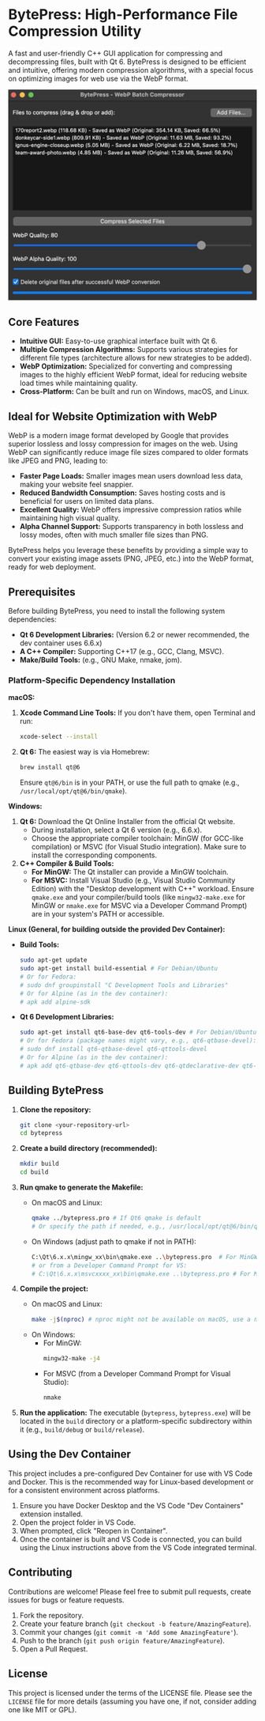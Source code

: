 # BytePress: High-Performance File Compression Utility

A fast and user-friendly C++ GUI application for compressing and decompressing files, built with Qt 6. BytePress is designed to be efficient and intuitive, offering modern compression algorithms, with a special focus on optimizing images for web use via the WebP format.

![BytePress Application](images/application.png)

## Core Features

*   **Intuitive GUI:** Easy-to-use graphical interface built with Qt 6.
*   **Multiple Compression Algorithms:** Supports various strategies for different file types (architecture allows for new strategies to be added).
*   **WebP Optimization:** Specialized for converting and compressing images to the highly efficient WebP format, ideal for reducing website load times while maintaining quality.
*   **Cross-Platform:** Can be built and run on Windows, macOS, and Linux.

## Ideal for Website Optimization with WebP

WebP is a modern image format developed by Google that provides superior lossless and lossy compression for images on the web. Using WebP can significantly reduce image file sizes compared to older formats like JPEG and PNG, leading to:

*   **Faster Page Loads:** Smaller images mean users download less data, making your website feel snappier.
*   **Reduced Bandwidth Consumption:** Saves hosting costs and is beneficial for users on limited data plans.
*   **Excellent Quality:** WebP offers impressive compression ratios while maintaining high visual quality.
*   **Alpha Channel Support:** Supports transparency in both lossless and lossy modes, often with much smaller file sizes than PNG.

BytePress helps you leverage these benefits by providing a simple way to convert your existing image assets (PNG, JPEG, etc.) into the WebP format, ready for web deployment.

## Prerequisites

Before building BytePress, you need to install the following system dependencies:

*   **Qt 6 Development Libraries:** (Version 6.2 or newer recommended, the dev container uses 6.6.x)
*   **A C++ Compiler:** Supporting C++17 (e.g., GCC, Clang, MSVC).
*   **Make/Build Tools:** (e.g., GNU Make, nmake, jom).

### Platform-Specific Dependency Installation

**macOS:**

1.  **Xcode Command Line Tools:** If you don't have them, open Terminal and run:
    ```bash
    xcode-select --install
    ```
2.  **Qt 6:** The easiest way is via Homebrew:
    ```bash
    brew install qt@6
    ```
    Ensure `qt@6/bin` is in your PATH, or use the full path to qmake (e.g., `/usr/local/opt/qt@6/bin/qmake`).

**Windows:**

1.  **Qt 6:** Download the Qt Online Installer from the official Qt website.
    *   During installation, select a Qt 6 version (e.g., 6.6.x).
    *   Choose the appropriate compiler toolchain: MinGW (for GCC-like compilation) or MSVC (for Visual Studio integration). Make sure to install the corresponding components.
2.  **C++ Compiler & Build Tools:**
    *   **For MinGW:** The Qt installer can provide a MinGW toolchain.
    *   **For MSVC:** Install Visual Studio (e.g., Visual Studio Community Edition) with the "Desktop development with C++" workload.
    Ensure `qmake.exe` and your compiler/build tools (like `mingw32-make.exe` for MinGW or `nmake.exe` for MSVC via a Developer Command Prompt) are in your system's PATH or accessible.

**Linux (General, for building outside the provided Dev Container):**

*   **Build Tools:**
    ```bash
    sudo apt-get update
    sudo apt-get install build-essential # For Debian/Ubuntu
    # Or for Fedora:
    # sudo dnf groupinstall "C Development Tools and Libraries"
    # Or for Alpine (as in the dev container):
    # apk add alpine-sdk
    ```
*   **Qt 6 Development Libraries:**
    ```bash
    sudo apt-get install qt6-base-dev qt6-tools-dev # For Debian/Ubuntu
    # Or for Fedora (package names might vary, e.g., qt6-qtbase-devel):
    # sudo dnf install qt6-qtbase-devel qt6-qttools-devel
    # Or for Alpine (as in the dev container):
    # apk add qt6-qtbase-dev qt6-qttools-dev qt6-qtdeclarative-dev qt6-qtsvg-dev qt6-qtimageformats-dev
    ```

## Building BytePress

1.  **Clone the repository:**
    ```bash
    git clone <your-repository-url>
    cd bytepress
    ```

2.  **Create a build directory (recommended):**
    ```bash
    mkdir build
    cd build
    ```

3.  **Run qmake to generate the Makefile:**
    *   On macOS and Linux:
        ```bash
        qmake ../bytepress.pro # If Qt6 qmake is default
        # Or specify the path if needed, e.g., /usr/local/opt/qt@6/bin/qmake ../bytepress.pro
        ```
    *   On Windows (adjust path to qmake if not in PATH):
        ```bash
        C:\Qt\6.x.x\mingw_xx\bin\qmake.exe ..\bytepress.pro  # For MinGW
        # or from a Developer Command Prompt for VS:
        # C:\Qt\6.x.x\msvcxxxx_xx\bin\qmake.exe ..\bytepress.pro # For MSVC
        ```

4.  **Compile the project:**
    *   On macOS and Linux:
        ```bash
        make -j$(nproc) # nproc might not be available on macOS, use a number e.g., make -j4
        ```
    *   On Windows:
        *   For MinGW:
            ```bash
            mingw32-make -j4
            ```
        *   For MSVC (from a Developer Command Prompt for Visual Studio):
            ```bash
            nmake
            ```

5.  **Run the application:**
    The executable (`bytepress`, `bytepress.exe`) will be located in the `build` directory or a platform-specific subdirectory within it (e.g., `build/debug` or `build/release`).

## Using the Dev Container

This project includes a pre-configured Dev Container for use with VS Code and Docker. This is the recommended way for Linux-based development or for a consistent environment across platforms.

1.  Ensure you have Docker Desktop and the VS Code "Dev Containers" extension installed.
2.  Open the project folder in VS Code.
3.  When prompted, click "Reopen in Container".
4.  Once the container is built and VS Code is connected, you can build using the Linux instructions above from the VS Code integrated terminal.

## Contributing

Contributions are welcome! Please feel free to submit pull requests, create issues for bugs or feature requests.

1.  Fork the repository.
2.  Create your feature branch (`git checkout -b feature/AmazingFeature`).
3.  Commit your changes (`git commit -m 'Add some AmazingFeature'`).
4.  Push to the branch (`git push origin feature/AmazingFeature`).
5.  Open a Pull Request.

## License

This project is licensed under the terms of the LICENSE file. Please see the `LICENSE` file for more details (assuming you have one, if not, consider adding one like MIT or GPL).
